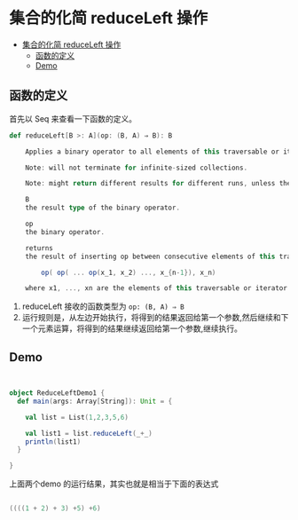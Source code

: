 # 集合的化简 reduceLeft 操作

<!-- TOC -->

- [集合的化简 reduceLeft 操作](#%e9%9b%86%e5%90%88%e7%9a%84%e5%8c%96%e7%ae%80-reduceleft-%e6%93%8d%e4%bd%9c)
  - [函数的定义](#%e5%87%bd%e6%95%b0%e7%9a%84%e5%ae%9a%e4%b9%89)
  - [Demo](#demo)

<!-- /TOC -->

## 函数的定义

首先以 Seq 来查看一下函数的定义。

```scala
def reduceLeft[B >: A](op: (B, A) ⇒ B): B

    Applies a binary operator to all elements of this traversable or iterator, going left to right.

    Note: will not terminate for infinite-sized collections.

    Note: might return different results for different runs, unless the underlying collection type is ordered or the operator is associative and commutative.

    B
    the result type of the binary operator.

    op
    the binary operator.

    returns
    the result of inserting op between consecutive elements of this traversable or iterator, going left to right:

        op( op( ... op(x_1, x_2) ..., x_{n-1}), x_n)

    where x1, ..., xn are the elements of this traversable or iterator.
```

1. reduceLeft 接收的函数类型为 `op: (B, A) ⇒ B`
2. 运行规则是，从左边开始执行，将得到的结果返回给第一个参数,然后继续和下一个元素运算，将得到的结果继续返回给第一个参数,继续执行。

## Demo

```scala

```

```scala

object ReduceLeftDemo1 {
  def main(args: Array[String]): Unit = {

    val list = List(1,2,3,5,6)

    val list1 = list.reduceLeft(_+_)
    println(list1)
  }

}
```

上面两个demo 的运行结果，其实也就是相当于下面的表达式

```scala

((((1 + 2) + 3) +5) +6)

```
